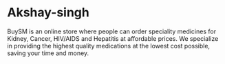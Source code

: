 # Akshay-singh
BuySM is an online store where people can order speciality medicines for Kidney, Cancer, HIV/AIDS and Hepatitis at affordable prices. We specialize in providing the highest quality medications at the lowest cost possible, saving your time and money.
